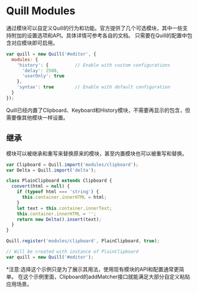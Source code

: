 # Quill Modules

通过模块可以自定义Quill的行为和功能。官方提供了几个可选模块，其中一些支持附加的设置选项和API。具体详情可参考各自的文档。
只需要在Quill的配置中包含对应模块即可启用。

```js
var quill = new Quill('#editor', {
  modules: {
    'history': {          // Enable with custom configurations
      'delay': 2500,
      'userOnly': true
    },
    'syntax': true        // Enable with default configuration
  }
});
```

Quill已经内置了Clipboard、Keyboard和History模块，不需要再显示的包含，但需要像其他模块一样设置。

## 继承

模块可以被继承和重写来替换原来的模块，甚至内置模块也可以被重写和替换。

```js
var Clipboard = Quill.import('modules/clipboard');
var Delta = Quill.import('delta');

class PlainClipboard extends Clipboard {
  convert(html = null) {
    if (typeof html === 'string') {
      this.container.innerHTML = html;
    }
    let text = this.container.innerText;
    this.container.innerHTML = '';
    return new Delta().insert(text);
  }
}

Quill.register('modules/clipboard', PlainClipboard, true);

// Will be created with instance of PlainClipboard
var quill = new Quill('#editor');
```

*注意:选择这个示例只是为了展示其用法，使用现有模块的API和配置通常更简单。
在这个示例里面，Clipboard的addMatcher接口就能满足大部分自定义粘贴应用场景。
